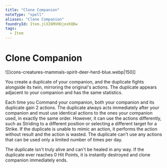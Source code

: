 ```yaml
---
title: "Clone Companion"
noteType: "spell"
aliases: "Clone Companion"
foundryId: Item.jCXI6MVHDjexKQBw
tags:
  - Item
---
```


# Clone Companion
![[icons-creatures-mammals-spirit-deer-herd-blue.webp|150]]

You create a duplicate of your companion, and the duplicate fights alongside its twin, mirroring the original's actions. The duplicate appears adjacent to your companion and has the same statistics.

Each time you Command your companion, both your companion and its duplicate gain 2 actions. The duplicate always acts immediately after your companion and must use identical actions to the ones your companion used, in exactly the same order. However, it can use the actions differently, such as Striding to a different position or selecting a different target for a Strike. If the duplicate is unable to mimic an action, it performs the action without result and the action is wasted. The duplicate can't use any actions that can be used only a limited number of times per day.

The duplicate isn't truly alive and can't be healed in any way. If the duplicate ever reaches 0 Hit Points, it is instantly destroyed and clone companion immediately ends.
